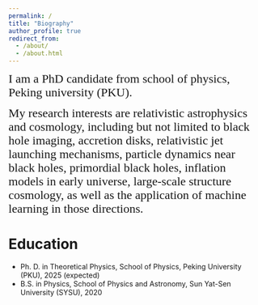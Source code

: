 ```yaml
---
permalink: /
title: "Biography"
author_profile: true
redirect_from: 
  - /about/
  - /about.html
---
```


<font face="Times New Roman" size=5> I am a PhD candidate from school of physics, Peking university (PKU). <br>

My research interests are relativistic astrophysics and cosmology, including but not limited to black hole imaging, accretion disks, relativistic jet launching mechanisms, particle dynamics near black holes, primordial black holes, inflation models in early universe, large-scale structure cosmology, as well as the application of machine learning in those directions.</font><br>

Education
======
* Ph. D. in Theoretical Physics, School of Physics, Peking University (PKU), 2025 (expected) 
* B.S. in Physics, School of Physics and Astronomy, Sun Yat-Sen University (SYSU), 2020 
